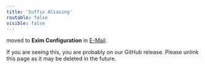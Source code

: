 ```yaml
---
title: 'Suffix Aliasing'
routable: false
visible: false
---
```


moved to **Exim Configuration** in [E-Mail](../).

If you are seeing this, you are probably on our GitHub release. Please unlink this page as it may be deleted in the future.
